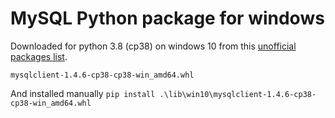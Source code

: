 # MySQL Python package for windows 

Downloaded for python 3.8 (cp38) on windows 10 from this [unofficial packages list](`https://www.lfd.uci.edu/~gohlke/pythonlibs/#mysqlclient`).


`mysqlclient-1.4.6-cp38-cp38-win_amd64.whl`

And installed manually
`pip install .\lib\win10\mysqlclient-1.4.6-cp38-cp38-win_amd64.whl`